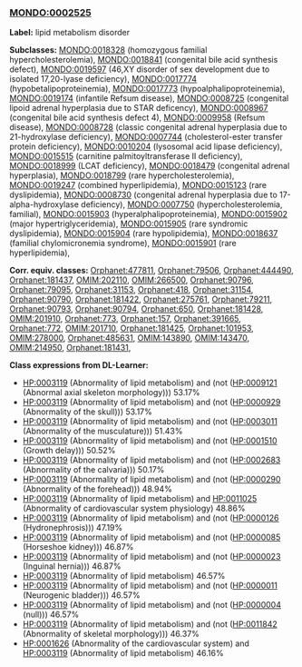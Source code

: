 
### [MONDO:0002525](http://purl.obolibrary.org/obo/MONDO_0002525)
**Label:** lipid metabolism disorder

**Subclasses:** [MONDO:0018328](http://purl.obolibrary.org/obo/MONDO_0018328) (homozygous familial hypercholesterolemia), [MONDO:0018841](http://purl.obolibrary.org/obo/MONDO_0018841) (congenital bile acid synthesis defect), [MONDO:0019597](http://purl.obolibrary.org/obo/MONDO_0019597) (46,XY disorder of sex development due to isolated 17,20-lyase deficiency), [MONDO:0017774](http://purl.obolibrary.org/obo/MONDO_0017774) (hypobetalipoproteinemia), [MONDO:0017773](http://purl.obolibrary.org/obo/MONDO_0017773) (hypoalphalipoproteinemia), [MONDO:0019174](http://purl.obolibrary.org/obo/MONDO_0019174) (infantile Refsum disease), [MONDO:0008725](http://purl.obolibrary.org/obo/MONDO_0008725) (congenital lipoid adrenal hyperplasia due to STAR deficency), [MONDO:0008967](http://purl.obolibrary.org/obo/MONDO_0008967) (congenital bile acid synthesis defect 4), [MONDO:0009958](http://purl.obolibrary.org/obo/MONDO_0009958) (Refsum disease), [MONDO:0008728](http://purl.obolibrary.org/obo/MONDO_0008728) (classic congenital adrenal hyperplasia due to 21-hydroxylase deficiency), [MONDO:0007744](http://purl.obolibrary.org/obo/MONDO_0007744) (cholesterol-ester transfer protein deficiency), [MONDO:0010204](http://purl.obolibrary.org/obo/MONDO_0010204) (lysosomal acid lipase deficiency), [MONDO:0015515](http://purl.obolibrary.org/obo/MONDO_0015515) (carnitine palmitoyltransferase II deficiency), [MONDO:0018999](http://purl.obolibrary.org/obo/MONDO_0018999) (LCAT deficiency), [MONDO:0018479](http://purl.obolibrary.org/obo/MONDO_0018479) (congenital adrenal hyperplasia), [MONDO:0018799](http://purl.obolibrary.org/obo/MONDO_0018799) (rare hypercholesterolemia), [MONDO:0019247](http://purl.obolibrary.org/obo/MONDO_0019247) (combined hyperlipidemia), [MONDO:0015123](http://purl.obolibrary.org/obo/MONDO_0015123) (rare dyslipidemia), [MONDO:0008730](http://purl.obolibrary.org/obo/MONDO_0008730) (congenital adrenal hyperplasia due to 17-alpha-hydroxylase deficiency), [MONDO:0007750](http://purl.obolibrary.org/obo/MONDO_0007750) (hypercholesterolemia, familial), [MONDO:0015903](http://purl.obolibrary.org/obo/MONDO_0015903) (hyperalphalipoproteinemia), [MONDO:0015902](http://purl.obolibrary.org/obo/MONDO_0015902) (major hypertriglyceridemia), [MONDO:0015905](http://purl.obolibrary.org/obo/MONDO_0015905) (rare syndromic dyslipidemia), [MONDO:0015904](http://purl.obolibrary.org/obo/MONDO_0015904) (rare hypolipidemia), [MONDO:0018637](http://purl.obolibrary.org/obo/MONDO_0018637) (familial chylomicronemia syndrome), [MONDO:0015901](http://purl.obolibrary.org/obo/MONDO_0015901) (rare hyperlipidemia), 

**Corr. equiv. classes:** [Orphanet:477811](http://www.orpha.net/ORDO/Orphanet_477811), [Orphanet:79506](http://www.orpha.net/ORDO/Orphanet_79506), [Orphanet:444490](http://www.orpha.net/ORDO/Orphanet_444490), [Orphanet:181437](http://www.orpha.net/ORDO/Orphanet_181437), [OMIM:202110](http://purl.obolibrary.org/obo/OMIM_202110), [OMIM:266500](http://purl.obolibrary.org/obo/OMIM_266500), [Orphanet:90796](http://www.orpha.net/ORDO/Orphanet_90796), [Orphanet:79095](http://www.orpha.net/ORDO/Orphanet_79095), [Orphanet:31153](http://www.orpha.net/ORDO/Orphanet_31153), [Orphanet:418](http://www.orpha.net/ORDO/Orphanet_418), [Orphanet:31154](http://www.orpha.net/ORDO/Orphanet_31154), [Orphanet:90790](http://www.orpha.net/ORDO/Orphanet_90790), [Orphanet:181422](http://www.orpha.net/ORDO/Orphanet_181422), [Orphanet:275761](http://www.orpha.net/ORDO/Orphanet_275761), [Orphanet:79211](http://www.orpha.net/ORDO/Orphanet_79211), [Orphanet:90793](http://www.orpha.net/ORDO/Orphanet_90793), [Orphanet:90794](http://www.orpha.net/ORDO/Orphanet_90794), [Orphanet:650](http://www.orpha.net/ORDO/Orphanet_650), [Orphanet:181428](http://www.orpha.net/ORDO/Orphanet_181428), [OMIM:201910](http://purl.obolibrary.org/obo/OMIM_201910), [Orphanet:773](http://www.orpha.net/ORDO/Orphanet_773), [Orphanet:157](http://www.orpha.net/ORDO/Orphanet_157), [Orphanet:391665](http://www.orpha.net/ORDO/Orphanet_391665), [Orphanet:772](http://www.orpha.net/ORDO/Orphanet_772), [OMIM:201710](http://purl.obolibrary.org/obo/OMIM_201710), [Orphanet:181425](http://www.orpha.net/ORDO/Orphanet_181425), [Orphanet:101953](http://www.orpha.net/ORDO/Orphanet_101953), [OMIM:278000](http://purl.obolibrary.org/obo/OMIM_278000), [Orphanet:485631](http://www.orpha.net/ORDO/Orphanet_485631), [OMIM:143890](http://purl.obolibrary.org/obo/OMIM_143890), [OMIM:143470](http://purl.obolibrary.org/obo/OMIM_143470), [OMIM:214950](http://purl.obolibrary.org/obo/OMIM_214950), [Orphanet:181431](http://www.orpha.net/ORDO/Orphanet_181431), 

**Class expressions from DL-Learner:**

- [HP:0003119](http://purl.obolibrary.org/obo/HP_0003119) (Abnormality of lipid metabolism) and (not ([HP:0009121](http://purl.obolibrary.org/obo/HP_0009121) (Abnormal axial skeleton morphology))) 53.17%
- [HP:0003119](http://purl.obolibrary.org/obo/HP_0003119) (Abnormality of lipid metabolism) and (not ([HP:0000929](http://purl.obolibrary.org/obo/HP_0000929) (Abnormality of the skull))) 53.17%
- [HP:0003119](http://purl.obolibrary.org/obo/HP_0003119) (Abnormality of lipid metabolism) and (not ([HP:0003011](http://purl.obolibrary.org/obo/HP_0003011) (Abnormality of the musculature))) 51.43%
- [HP:0003119](http://purl.obolibrary.org/obo/HP_0003119) (Abnormality of lipid metabolism) and (not ([HP:0001510](http://purl.obolibrary.org/obo/HP_0001510) (Growth delay))) 50.52%
- [HP:0003119](http://purl.obolibrary.org/obo/HP_0003119) (Abnormality of lipid metabolism) and (not ([HP:0002683](http://purl.obolibrary.org/obo/HP_0002683) (Abnormality of the calvaria))) 50.17%
- [HP:0003119](http://purl.obolibrary.org/obo/HP_0003119) (Abnormality of lipid metabolism) and (not ([HP:0000290](http://purl.obolibrary.org/obo/HP_0000290) (Abnormality of the forehead))) 48.94%
- [HP:0003119](http://purl.obolibrary.org/obo/HP_0003119) (Abnormality of lipid metabolism) and [HP:0011025](http://purl.obolibrary.org/obo/HP_0011025) (Abnormality of cardiovascular system physiology) 48.86%
- [HP:0003119](http://purl.obolibrary.org/obo/HP_0003119) (Abnormality of lipid metabolism) and (not ([HP:0000126](http://purl.obolibrary.org/obo/HP_0000126) (Hydronephrosis))) 47.19%
- [HP:0003119](http://purl.obolibrary.org/obo/HP_0003119) (Abnormality of lipid metabolism) and (not ([HP:0000085](http://purl.obolibrary.org/obo/HP_0000085) (Horseshoe kidney))) 46.87%
- [HP:0003119](http://purl.obolibrary.org/obo/HP_0003119) (Abnormality of lipid metabolism) and (not ([HP:0000023](http://purl.obolibrary.org/obo/HP_0000023) (Inguinal hernia))) 46.87%
- [HP:0003119](http://purl.obolibrary.org/obo/HP_0003119) (Abnormality of lipid metabolism) 46.57%
- [HP:0003119](http://purl.obolibrary.org/obo/HP_0003119) (Abnormality of lipid metabolism) and (not ([HP:0000011](http://purl.obolibrary.org/obo/HP_0000011) (Neurogenic bladder))) 46.57%
- [HP:0003119](http://purl.obolibrary.org/obo/HP_0003119) (Abnormality of lipid metabolism) and (not ([HP:0000004](http://purl.obolibrary.org/obo/HP_0000004) (null))) 46.57%
- [HP:0003119](http://purl.obolibrary.org/obo/HP_0003119) (Abnormality of lipid metabolism) and (not ([HP:0011842](http://purl.obolibrary.org/obo/HP_0011842) (Abnormality of skeletal morphology))) 46.37%
- [HP:0001626](http://purl.obolibrary.org/obo/HP_0001626) (Abnormality of the cardiovascular system) and [HP:0003119](http://purl.obolibrary.org/obo/HP_0003119) (Abnormality of lipid metabolism) 46.16%


